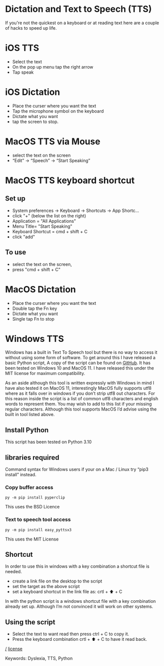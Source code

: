Dictation and Text to Speech (TTS)
===
If you're not the quickest on a keyboard or at reading text here are a couple of hacks to speed up life.

# iOS TTS
* Select the text
* On the pop up menu tap the right arrow
* Tap speak

# iOS Dictation
* Place the curser where you want the text
* Tap the microphone symbol on the keyboard
* Dictate what you want
* tap the screen to stop.

# MacOS TTS via Mouse
* select the text on the screen
* “Edit” -> “Speech” -> “Start Speaking”

# MacOS TTS keyboard shortcut

## Set up
* System preferences -> Keyboard -> Shortcuts -> App Shortc...
* click "+" (below the list on the right)
* Application = "All Applications"
* Menu Title= "Start Speaking"
* Keyboard Shortcut = cmd + shift + C
* click "add"

## To use
* select the text on the screen, 
* press "cmd + shift + C"

# MacOS Dictation
* Place the curser where you want the text
* Double tap the Fn key
* Dictate what you want
* Single tap Fn to stop

# Windows TTS
Windows has a built in Text To Speech tool but there is no way to access it without using some form of software. To get around this I have released a basic Python script, A copy of the script can be found on [GitHub](https://github.com/kryton-me/PyWinTTS). It has been tested on Windows 10 and MacOS 11. I have released this under the MIT license for maximum compatibility.

As an aside although this tool is written expressly with Windows in mind I have also tested it on MacOS 11, interestingly MacOS fully supports utf8 where as it falls over in windows if you don’t strip utf8 out characters. For this reason inside the script is a list of common utf8 characters and english words to represent them. You may wish to add to this list if your missing regular characters. Although this tool supports MacOS I’d advise using the built in tool listed above. 

## Install Python
This script has been tested on Python 3.10

## libraries required
Command syntax for Windows users if your on a Mac / Linux try “pip3 install” instead.

### Copy buffer access

    py -m pip install pyperclip

This uses the BSD Licence

### Text to speech tool access

    py -m pip install easy_pyttsx3

This uses the MIT License

## Shortcut
In order to use this in windows with a key combination a shortcut file is needed.

* create a link file on the desktop to the script
* set the target as the above script
* set a keyboard shortcut in the link file as: crtl + ⬆️ + C

In with the python script is a windows shortcut file with a key combination already set up. Although I’m not convinced it will work on other systems.

## Using the script
* Select the text to want read then press ctrl + C to copy it.
* Press the keyboard combination crtl + ⬆️ + C to have it read back.

[/](/)
[license](/LICENSE)

Keywords: Dyslexia, TTS, Python